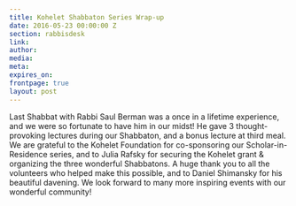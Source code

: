 ```yaml
---
title: Kohelet Shabbaton Series Wrap-up
date: 2016-05-23 00:00:00 Z
section: rabbisdesk
link: 
author: 
media: 
meta: 
expires_on: 
frontpage: true
layout: post
---
```


Last Shabbat with Rabbi Saul Berman was a once in a lifetime experience, and we were so fortunate to have him in our midst! He gave 3 thought-provoking lectures during our Shabbaton, and a bonus lecture at third meal. We are grateful to the Kohelet Foundation for co-sponsoring our Scholar-in-Residence series, and to Julia Rafsky for securing the Kohelet grant & organizing the three wonderful Shabbatons. A huge thank you to all the volunteers who helped make this possible, and to Daniel Shimansky for his beautiful davening. We look forward to many more inspiring events with our wonderful community!